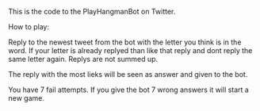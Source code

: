 This is the code to the PlayHangmanBot on Twitter.

How to play:

Reply to the newest tweet from the bot with the letter you think is in the word.
If your letter is already replyed than like that reply and dont reply the same letter again. Replys are not summed up.

The reply with the most lieks will be seen as answer and given to the bot.

You have 7 fail attempts. If you give the bot 7 wrong answers it will start a new game.